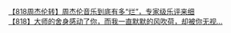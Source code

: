 [【818周杰伦转】周杰伦音乐到底有多“烂”，专家级乐评来细](http://tieba.baidu.com/p/1921045282?see_lz=1&pn=)   
[【818】大师的舍身感动了你，而我一直默默的风吹荷，却被你无视…](http://tieba.baidu.com/p/1920921842?see_lz=1&pn=)   
